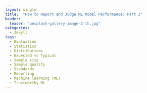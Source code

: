 ```yaml
---
layout: single
title:  "How to Report and Judge ML Model Performance: Part 3"
header:
  teaser: "unsplash-gallery-image-2-th.jpg"
categories: 
  - Jekyll
tags:
  - Evaluation
  - Statistics
  - Distributions
  - Expected vs Typical
  - Sample size
  - Sample quality
  - Standards
  - Reporting
  - Machine learning (ML)
  - Trustworthy ML
---
```

